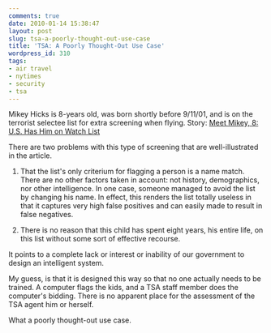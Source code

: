 ```yaml
---
comments: true
date: 2010-01-14 15:38:47
layout: post
slug: tsa-a-poorly-thought-out-use-case
title: 'TSA: A Poorly Thought-Out Use Case'
wordpress_id: 310
tags:
- air travel
- nytimes
- security
- tsa
---
```


Mikey Hicks is 8-years old, was born shortly before 9/11/01, and is on the terrorist selectee list for extra screening when flying.   Story:  [Meet Mikey, 8: U.S. Has Him on Watch List](http://www.nytimes.com/2010/01/14/nyregion/14watchlist.html)

There are two problems with this type of screening that are well-illustrated in the article.

1) That the list's only criterium for flagging a person is a name match. There are no other factors taken in account: not history, demographics, nor other intelligence.  In one case, someone managed to avoid the list by changing his name.  In effect, this renders the list totally useless in that it captures very high false positives and can easily made to result in false negatives.

2) There is no reason that this child has spent eight years, his entire life, on this list without some sort of effective recourse.

It points to a complete lack or interest or inability of our government to design an intelligent system.

My guess, is that it is designed this way so that no one actually needs to be trained. A computer flags the kids, and a TSA staff member does the computer's bidding. There is no apparent place for the assessment of the TSA agent him or herself.

What a poorly thought-out use case.
